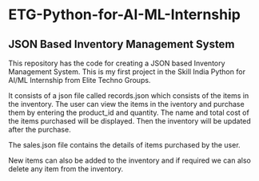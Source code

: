 # ETG-Python-for-AI-ML-Internship

## JSON Based Inventory Management System


This repository has the code for creating a JSON based Inventory Management System. This is my first project in the Skill India Python for AI/ML Internship from Elite Techno Groups.

It consists of a json file called records.json which consists of the items in the inventory. The user can view the items in the iventory and purchase them by entering the product_id and quantity. The name and total cost of the items purchased will be displayed. Then the inventory will be updated after the purchase.

The sales.json file contains the details of items purchased by the user.

New items can also be added to the inventory and if required we can also delete any item from the inventory.
